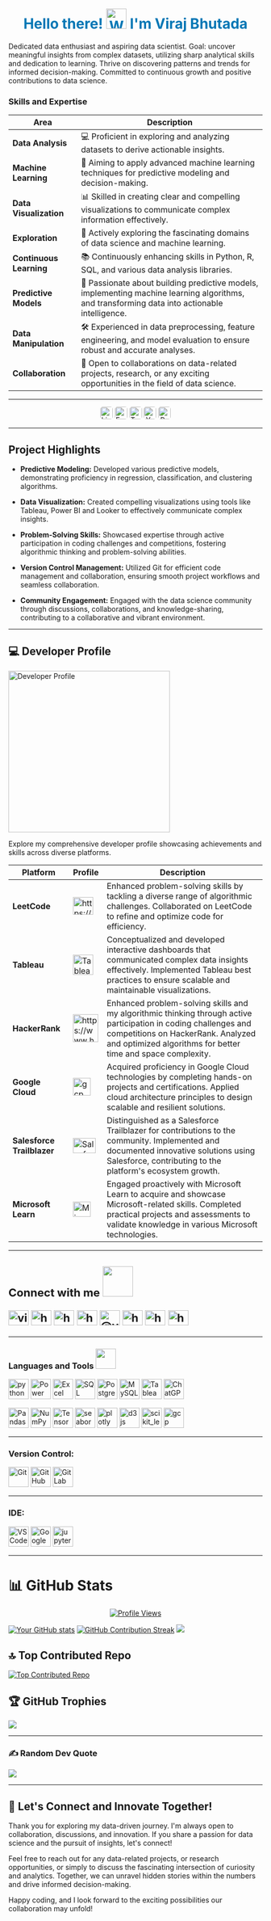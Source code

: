 <div align="center"><h1><a href="https://www.linkedin.com/in/virajnbhutada24/" style="text-decoration: none; color: #0077B5;">Hello there!
<img src="https://raw.githubusercontent.com/nixin72/nixin72/master/wave.gif" alt="Waving Hand" width="40"/> I'm Viraj Bhutada</a></h1></div>

Dedicated data enthusiast and aspiring data scientist. Goal: uncover meaningful insights from complex datasets, utilizing sharp analytical skills and dedication to learning. Thrive on discovering patterns and trends for informed decision-making. Committed to continuous growth and positive contributions to data science.


### Skills and Expertise

| **Area**               | **Description**                                                                                      |
|------------------------|------------------------------------------------------------------------------------------------------|
| **Data Analysis**      | 💻 Proficient in exploring and analyzing datasets to derive actionable insights.                      |
| **Machine Learning**   | 🤖 Aiming to apply advanced machine learning techniques for predictive modeling and decision-making. |
| **Data Visualization** | 📊 Skilled in creating clear and compelling visualizations to communicate complex information effectively.|
| **Exploration**        | 🔬 Actively exploring the fascinating domains of data science and machine learning.                    |
| **Continuous Learning**| 📚 Continuously enhancing skills in Python, R, SQL, and various data analysis libraries.                |
| **Predictive Models**  | 🎯 Passionate about building predictive models, implementing machine learning algorithms, and transforming data into actionable intelligence. |
| **Data Manipulation**  | 🛠 Experienced in data preprocessing, feature engineering, and model evaluation to ensure robust and accurate analyses. |
| **Collaboration**      | 🤝 Open to collaborations on data-related projects, research, or any exciting opportunities in the field of data science. |


---

<div align="center">
    <p align="center">
        <a href="https://www.linkedin.com/in/virajnbhutada24/"><img src="https://img.shields.io/badge/LinkedIn-Connect-blue?style=flat&logo=linkedin&logoColor=white&link=https://www.linkedin.com/in/virajnbhutada24/" alt="LinkedIn" height="25" style="border-radius: 5px;"></a>
        <a href="mailto:virajnbhutada24@gmail.com"><img src="https://img.shields.io/badge/Email-Contact-red?style=flat&logo=gmail&logoColor=white&link=mailto:virajnbhutada24@gmail.com" alt="Email" height="25" style="border-radius: 5px;"></a>
        <a href="https://twitter.com/VirajBhutada24"><img src="https://img.shields.io/badge/Twitter-Follow-blue?style=flat&logo=twitter&logoColor=white&link=https://twitter.com/VirajBhutada24" alt="Twitter" height="25" style="border-radius: 5px;"></a>
        <a href="https://www.youtube.com/@virajnbhutada24"><img src="https://img.shields.io/badge/YouTube-Subscribe-red?style=flat&logo=youtube&logoColor=white&link=https://www.youtube.com/c/virajnbhutada24" alt="YouTube" height="25" style="border-radius: 5px;"></a>
        <a href="https://sites.google.com/view/virajnbhutada24/home"><img src="https://img.shields.io/badge/Portfolio-Visit-lavender?style=flat&logoColor=white&logo=data:image/svg+xml;base64,PHN2ZyB4bWxucz0iaHR0cDovL3d3dy53My5vcmcvMjAwMC9zdmciIHdpZHRoPSIxMDAiIGhlaWdodD0iMTAwIj4KICA8Y2lyY2xlIGN4PSI1MCIgY3k9IjUwIiByPSI1MCIgc3R5bGU9ImZpbGw6cmVkOyIgLz4KPC9zdmc+Cg==" alt="Portfolio" height="25" style="border-radius: 5px;"></a>
    </p>
</div>

---

## Project Highlights

- **Predictive Modeling:** Developed various predictive models, demonstrating proficiency in regression, classification, and clustering algorithms.

- **Data Visualization:** Created compelling visualizations using tools like Tableau, Power BI and Looker to effectively communicate complex insights.

- **Problem-Solving Skills:** Showcased expertise through active participation in coding challenges and competitions, fostering algorithmic thinking and problem-solving abilities.

- **Version Control Management:** Utilized Git for efficient code management and collaboration, ensuring smooth project workflows and seamless collaboration.

- **Community Engagement:** Engaged with the data science community through discussions, collaborations, and knowledge-sharing, contributing to a collaborative and vibrant environment.


---

## 💻 Developer Profile

<img src="https://media.giphy.com/media/xT9IgzoKnwFNmISR8I/giphy.gif" alt="Developer Profile" style="width: 320px; height: auto;">



Explore my comprehensive developer profile showcasing achievements and skills across diverse platforms.


| **Platform**           | **Profile**                                                                                    | **Description**                                                                                                                                                                      |
|------------------------|----------------------------------------------------------------------------------------------|----------------------------------------------------------------------------------------------------------------------------------------------------------------------------------------|
|     **LeetCode**       | <a href="https://leetcode.com/virajnbhutada24/" target="blank"><img align="center" src="https://raw.githubusercontent.com/rahuldkjain/github-profile-readme-generator/master/src/images/icons/Social/leet-code.svg" alt="https://leetcode.com/virajnbhutada24/" height="35" width="40" /></a>   | Enhanced problem-solving skills by tackling a diverse range of algorithmic challenges. Collaborated on LeetCode to refine and optimize code for efficiency.                             |
| **Tableau**            | <a href="https://public.tableau.com/app/profile/viraj.bhutada/vizzes/" target="_blank" rel="noreferrer" style="text-decoration: none; outline: none;"><img src="https://img.icons8.com/color/48/000000/tableau-software.png" alt="Tableau" width="40" height="40"/></a>                   | Conceptualized and developed interactive dashboards that communicated complex data insights effectively. Implemented Tableau best practices to ensure scalable and maintainable visualizations.  |
| **HackerRank**         | <a href="https://www.hackerrank.com/profile/virajnbhutada24" target="blank"><img align="center" src="https://raw.githubusercontent.com/rahuldkjain/github-profile-readme-generator/master/src/images/icons/Social/hackerrank.svg" alt="https://www.hackerrank.com/profile/virajnbhutada24" height="55" width="50" /></a>     | Enhanced problem-solving skills and my algorithmic thinking through active participation in coding challenges and competitions on HackerRank. Analyzed and optimized algorithms for better time and space complexity.   |
| **Google Cloud**       | <a href="https://www.cloudskillsboost.google/public_profiles/1fe01bf9-78f3-4e57-a935-c7486b6856e1" target="_blank" rel="noreferrer"> <img src="https://www.vectorlogo.zone/logos/google_cloud/google_cloud-icon.svg" alt="gcp" width="35" height="35"/></a>  | Acquired proficiency in Google Cloud technologies by completing hands-on projects and certifications. Applied cloud architecture principles to design scalable and resilient solutions.  |
| **Salesforce Trailblazer** | <a href="https://www.salesforce.com/trailblazer/virajbhutada" target="_blank"><img align="center" src="https://upload.wikimedia.org/wikipedia/commons/thumb/f/f9/Salesforce.com_logo.svg/1280px-Salesforce.com_logo.svg.png" alt="Salesforce Trailblazer" height="30" width="45" /></a> | Distinguished as a Salesforce Trailblazer for contributions to the community. Implemented and documented innovative solutions using Salesforce, contributing to the platform's ecosystem growth.  |
| **Microsoft Learn**     | <a href="https://learn.microsoft.com/en-us/users/virajbhutada-6329/" target="_blank"><img align="center" src="https://upload.wikimedia.org/wikipedia/commons/thumb/4/44/Microsoft_logo.svg/768px-Microsoft_logo.svg.png?20210729021049" alt="Microsoft Learn" height="30" width="35" /></a>   | Engaged proactively with Microsoft Learn to acquire and showcase Microsoft-related skills. Completed practical projects and assessments to validate knowledge in various Microsoft technologies.  |


----

<h3 style="font-size: 22px;">Connect with me <a href="https://gifyu.com/image/Zy2f"><img src="https://github.com/milaan9/milaan9/blob/main/Handshake.gif" width="60px"></a>
<p align="left">
  
<a href="https://twitter.com/virajbhutada1077" target="blank"><img align="center" src="https://raw.githubusercontent.com/rahuldkjain/github-profile-readme-generator/master/src/images/icons/Social/twitter.svg" alt="virajbhutada1077" height="30" width="40" /></a>
<a href="https://linkedin.com/in/https://www.linkedin.com/in/virajnbhutada24/" target="blank"><img align="center" src="https://raw.githubusercontent.com/rahuldkjain/github-profile-readme-generator/master/src/images/icons/Social/linked-in-alt.svg" alt="https://www.linkedin.com/in/virajnbhutada24/" height="30" width="40" /></a>
<a href="https://fb.com/https://www.facebook.com/profile.php?id=61550503332305" target="blank"><img align="center" src="https://raw.githubusercontent.com/rahuldkjain/github-profile-readme-generator/master/src/images/icons/Social/facebook.svg" alt="https://www.facebook.com/profile.php?id=61550503332305" height="30" width="40" /></a>
<a href="https://www.instagram.com/vrajjjb_?igsh=c2tvcTBkbThnaHUy" target="_blank"><img align="center" src="https://raw.githubusercontent.com/rahuldkjain/github-profile-readme-generator/master/src/images/icons/Social/instagram.svg" alt="https://www.instagram.com/vrajjjb_?igsh=c2tvcTBkbThnaHUy" height="30" width="40" /></a>
<a href="https://medium.com/@virajnbhutada24" target="blank"><img align="center" src="https://raw.githubusercontent.com/rahuldkjain/github-profile-readme-generator/master/src/images/icons/Social/medium.svg" alt="@virajnbhutada24" height="30" width="40" /></a>
<a href="https://www.youtube.com/c/http://www.youtube.com/@virajnbhutada24" target="blank"><img align="center" src="https://raw.githubusercontent.com/rahuldkjain/github-profile-readme-generator/master/src/images/icons/Social/youtube.svg" alt="http://www.youtube.com/@virajnbhutada24" height="30" width="40" /></a>
<a href="https://www.hackerrank.com/https://www.hackerrank.com/profile/virajnbhutada24" target="blank"><img align="center" src="https://raw.githubusercontent.com/rahuldkjain/github-profile-readme-generator/master/src/images/icons/Social/hackerrank.svg" alt="https://www.hackerrank.com/profile/virajnbhutada24" height="30" width="40" /></a>
<a href="https://www.leetcode.com/https://leetcode.com/virajnbhutada24/" target="blank"><img align="center" src="https://raw.githubusercontent.com/rahuldkjain/github-profile-readme-generator/master/src/images/icons/Social/leet-code.svg" alt="https://leetcode.com/virajnbhutada24/" height="30" width="40" /></a>

---

<h3 align="left">Languages and Tools <a href="https://gifyu.com/image/Zy2f"><img src="https://github.com/milaan9/milaan9/blob/main/Neo.gif" width="40px"></a></h3>
<p align="left">
  <a href="https://www.python.org" target="_blank" rel="noreferrer" style="text-decoration: none; outline: none;"><img src="https://raw.githubusercontent.com/devicons/devicon/master/icons/python/python-original.svg" alt="python" width="40" height="40"/></a>
  <a href="https://powerbi.microsoft.com/" target="_blank" rel="noreferrer" style="text-decoration: none; outline: none;"><img src="https://img.icons8.com/color/48/000000/power-bi.png" alt="Power BI" width="40" height="40"/></a>
  <a href="https://www.microsoft.com/en-us/microsoft-365/excel" target="_blank" rel="noreferrer" style="text-decoration: none; outline: none;"><img src="https://img.icons8.com/color/48/000000/ms-excel.png" alt="Excel" width="40" height="40"/></a>
  <a href="https://www.microsoft.com/en-us/sql-server" target="_blank" rel="noreferrer" style="text-decoration: none; outline: none;"><img src="https://img.icons8.com/color/48/000000/microsoft-sql-server.png" alt="SQL" width="40" height="40"/></a>
  <a href="https://www.postgresql.org/" target="_blank" rel="noreferrer" style="text-decoration: none; outline: none;"><img src="https://img.icons8.com/color/48/000000/postgreesql.png" alt="PostgreSQL" width="40" height="40"/></a>
  <a href="https://www.mysql.com/" target="_blank" rel="noreferrer" style="text-decoration: none; outline: none;"><img src="https://img.icons8.com/color/48/000000/mysql-logo.png" alt="MySQL" width="40" height="40"/></a>
  <a href="https://www.tableau.com/" target="_blank" rel="noreferrer" style="text-decoration: none; outline: none;"><img src="https://img.icons8.com/color/48/000000/tableau-software.png" alt="Tableau" width="40" height="40"/></a>
  <a href="https://www.openai.com/" target="_blank" rel="noreferrer" style="text-decoration: none; outline: none;"><img src="https://img.icons8.com/color/48/000000/chat.png" alt="ChatGPT" width="40" height="40"/
</a>
</p>
  <a href="https://pandas.pydata.org/" target="_blank" rel="noreferrer" style="text-decoration: none; outline: none;"><img src="https://img.icons8.com/color/48/000000/pandas.png" alt="Pandas" width="40" height="40"/></a>
<a href="https://numpy.org/" target="_blank" rel="noreferrer" style="text-decoration: none; outline: none;"><img src="https://img.icons8.com/color/48/000000/numpy.png" alt="NumPy" width="40" height="40"/></a>
<a href="https://www.tensorflow.org/" target="_blank" rel="noreferrer" style="text-decoration: none; outline: none;"><img src="https://img.icons8.com/color/48/000000/tensorflow.png" alt="TensorFlow" width="40" height="40"/></a>
<a href="https://seaborn.pydata.org/" target="_blank" rel="noreferrer"><img src="https://seaborn.pydata.org/_images/logo-mark-lightbg.svg" alt="seaborn" width="40" height="40"/></a>
<a href="https://plotly.com/" target="_blank" rel="noreferrer"><img src="https://www.vectorlogo.zone/logos/plot_ly/plot_ly-icon.svg" alt="plotly" width="40" height="40"/></a>
<a href="https://d3js.org/" target="_blank" rel="noreferrer"><img src="https://raw.githubusercontent.com/devicons/devicon/master/icons/d3js/d3js-original.svg" alt="d3js" width="40" height="40"/></a>
<a href="https://scikit-learn.org/" target="_blank" rel="noreferrer"><img src="https://upload.wikimedia.org/wikipedia/commons/0/05/Scikit_learn_logo_small.svg" alt="scikit_learn" width="40" height="40"/></a>
<a href="https://cloud.google.com" target="_blank" rel="noreferrer"> <img src="https://www.vectorlogo.zone/logos/google_cloud/google_cloud-icon.svg" alt="gcp" width="40" height="40"/> </a> </p>




---

<h3 align="left">Version Control:</h3>
<p align="left">
<a href="https://git-scm.com/" target="_blank" rel="noreferrer" style="text-decoration: none; outline: none; border: none;"><img src="https://img.icons8.com/color/48/000000/git.png" alt="Git" width="40" height="40"/></a>
<a href="https://github.com/" target="_blank" rel="noreferrer" style="text-decoration: none; outline: none; border: none;"><img src="https://img.icons8.com/color/48/000000/github.png" alt="GitHub" width="40" height="40"/></a>
<a href="https://gitlab.com/virajbhutada" target="_blank" rel="noopener noreferrer" style="border: none;"><img src="https://encrypted-tbn0.gstatic.com/images?q=tbn:ANd9GcSVpB0GPEKD9ncH25z06w-IJ1tME6D7jCSPzcgT2pCNjA&s" alt="GitLab" width="40" height="40"/></a>
</p>


---

<h3 align="left">IDE:</h3>
<p align="left">
  <a href="https://code.visualstudio.com/" target="_blank" rel="noopener noreferrer"><img                                                                    src="https://www.vectorlogo.zone/logos/visualstudio_code/visualstudio_code-icon.svg" alt="VS Code" width="40" height="40"/></a>
  <a href="https://colab.research.google.com/" target="_blank" rel="noreferrer" style="text-decoration: none; outline: none;"><img src="https://img.icons8.com/color/48/000000/google-colab.png" alt="Google Colab" width="40" height="40"/></a>
  <a href="https://jupyter.org/" target="_blank" rel="noreferrer">
    <img src="https://www.vectorlogo.zone/logos/jupyter/jupyter-icon.svg" alt="jupyter" width="40" height="40"/>
</a>
</p>


---

# 📊 GitHub Stats       
<div align="center">
  <p>
    <a href="https://komarev.com/ghpvc/?username=virajbhutada&label=Profile+Views&color=blue">
      <img src="https://komarev.com/ghpvc/?username=virajbhutada&label=Profile+Views&color=blue" alt="Profile Views">
    </a>
  </p>
  </div>

[![Your GitHub stats](https://github-readme-stats.vercel.app/api?username=virajbhutada&show_icons=true&theme=radical&exclude_repo=repo1,repo2,repo3)](https://github.com/virajbhutada) [![GitHub Contribution Streak](https://github-readme-streak-stats.herokuapp.com/?user=virajbhutada&background=DEG,COLOR1,COLOR2,COLOR3,COLOR4,COLOR5,COLOR6,COLOR7&theme=radical)](https://github.com/virajbhutada)
![](https://github-readme-stats.vercel.app/api/top-langs/?username=virajbhutada&theme=radical&hide_border=false&include_all_commits=true&count_private=true&layout=compact) 


## 🔝 Top Contributed Repo

[![Top Contributed Repo](https://github-contributor-stats.vercel.app/api?username=virajbhutada&limit=5&theme=radical&background=DEG,COLOR1,COLOR2,COLOR3,COLOR4,COLOR5,COLOR6,COLOR7&combine_all_yearly_contributions=true)](https://github.com/virajbhutada)



## 🏆 GitHub Trophies
![](https://github-profile-trophy.vercel.app/?username=virajbhutada&theme=discord&no-frame=false&no-bg=true&margin-w=4)



---


### ✍️ Random Dev Quote
![](https://quotes-github-readme.vercel.app/api?type=horizontal&theme=tokyonight)

---

## 🌟 Let's Connect and Innovate Together!

Thank you for exploring my data-driven journey. I'm always open to collaboration, discussions, and innovation. If you share a passion for data science and the pursuit of insights, let's connect!

Feel free to reach out for any data-related projects, or research opportunities, or simply to discuss the fascinating intersection of curiosity and analytics. Together, we can unravel hidden stories within the numbers and drive informed decision-making.

Happy coding, and I look forward to the exciting possibilities our collaboration may unfold!
